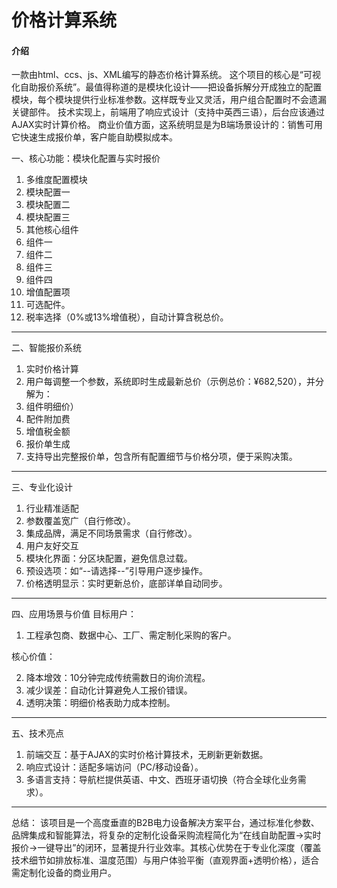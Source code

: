 # 价格计算系统

#### 介绍
一款由html、ccs、js、XML编写的静态价格计算系统。
这个项目的核心是“可视化自助报价系统”。最值得称道的是模块化设计——把设备拆解分开成独立的配置模块，每个模块提供行业标准参数。这样既专业又灵活，用户组合配置时不会遗漏关键部件。
技术实现上，前端用了响应式设计（支持中英西三语），后台应该通过AJAX实时计算价格。
商业价值方面，这系统明显是为B端场景设计的：销售可用它快速生成报价单，客户能自助模拟成本。

一、核心功能：模块化配置与实时报价
1.	多维度配置模块
2.	模块配置一
3.	模块配置二
4.	模块配置三
5.	其他核心组件
6.	组件一
7.	组件二
8.	组件三
9.	组件四
10.	增值配置项
11.	可选配件。
12.	税率选择（0%或13%增值税），自动计算含税总价。
________________________________________
二、智能报价系统
1. 实时价格计算
2. 用户每调整一个参数，系统即时生成最新总价（示例总价：¥682,520），并分解为：
3. 组件明细价）
4. 配件附加费
5. 增值税金额
6. 报价单生成
7. 支持导出完整报价单，包含所有配置细节与价格分项，便于采购决策。
________________________________________
三、专业化设计
1. 行业精准适配
2. 参数覆盖宽广（自行修改）。
3. 集成品牌，满足不同场景需求（自行修改）。
4. 用户友好交互
5. 模块化界面：分区块配置，避免信息过载。
6. 预设选项：如“--请选择--”引导用户逐步操作。
7. 价格透明显示：实时更新总价，底部详单自动同步。
________________________________________
四、应用场景与价值
目标用户：

1. 工程承包商、数据中心、工厂、需定制化采购的客户。

核心价值：

2. 降本增效：10分钟完成传统需数日的询价流程。
3. 减少误差：自动化计算避免人工报价错误。
4. 透明决策：明细价格表助力成本控制。
________________________________________
五、技术亮点
1. 前端交互：基于AJAX的实时价格计算技术，无刷新更新数据。
2. 响应式设计：适配多端访问（PC/移动设备）。
3. 多语言支持：导航栏提供英语、中文、西班牙语切换（符合全球化业务需求）。
________________________________________
总结：
该项目是一个高度垂直的B2B电力设备解决方案平台，通过标准化参数、品牌集成和智能算法，将复杂的定制化设备采购流程简化为“在线自助配置→实时报价→一键导出”的闭环，显著提升行业效率。其核心优势在于专业化深度（覆盖技术细节如排放标准、温度范围）与用户体验平衡（直观界面+透明价格），适合需定制化设备的商业用户。

